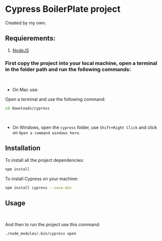 # Cypress BoilerPlate project

Created by my own.

## Requierements:


1. [NodeJS](https://nodejs.org/es/)


### First copy the project into your local machine, open a terminal in the folder path and run the following commands:
<br />

* On Mac use:

Open a terminal and use the following command:
```bash
cd downloads/cypress
```
<br />

* On Windows, open the `cypress` folder, use `Shift+Right Click` and click on `Open a command windows here`.

## Installation

To install all the project dependencies:

```bash
npm install
```

To install Cypress on your machine:

```bash
npm install cypress --save-dev
```

## Usage
<br />

And then to run the project use this command:

```bash
./node_modules/.bin/cypress open
```

